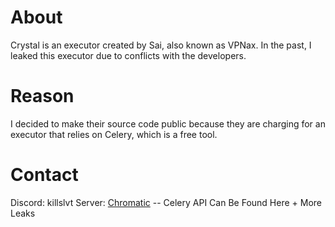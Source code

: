 # About

Crystal is an executor created by Sai, also known as VPNax. In the past, I leaked this executor due to conflicts with the developers.

# Reason

I decided to make their source code public because they are charging for an executor that relies on Celery, which is a free tool.

# Contact
Discord: killslvt
Server: [Chromatic](https://discord.gg/ESzxG5S4Y2) -- Celery API Can Be Found Here + More Leaks
